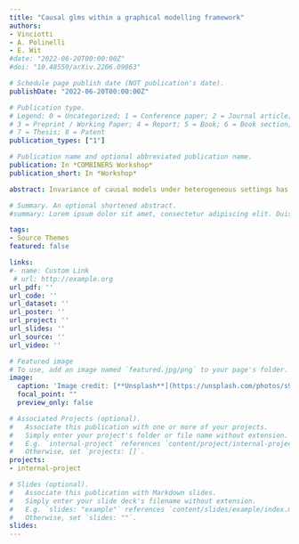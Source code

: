 ```yaml
---
title: "Causal glms within a graphical modelling framework"
authors:
- Vinciotti
- A. Polinelli
- E. Wit
#date: "2022-06-20T00:00:00Z"
#doi: "10.48550/arXiv.2206.09863"

# Schedule page publish date (NOT publication's date).
publishDate: "2022-06-20T00:00:00Z"

# Publication type.
# Legend: 0 = Uncategorized; 1 = Conference paper; 2 = Journal article;
# 3 = Preprint / Working Paper; 4 = Report; 5 = Book; 6 = Book section;
# 7 = Thesis; 8 = Patent
publication_types: ["1"]

# Publication name and optional abbreviated publication name.
publication: In *COMBINERS Workshop*
publication_short: In *Workshop*

abstract: Invariance of causal models under heterogeneous settings has been exploited by a number of recent methods for causal discovery.  Most of these methods assume linear dependences between the variables in the system  and focus on recovering the causal parents of a target variable. In this talk, I present an extension of a causal graphical model framework to the case where the target variable is described by a generalized linear model conditional on its causal parents, while no other linear assumptions are made. Under this setting, we characterize the causal model uniquely by means of two key properties, invariance of the Pearson residuals statistics and maximum of the population likelihood. These two properties form the basis of a computationally efficient strategy for searching the causal model among all possible models. Crucially, for generalized linear models with  a known dispersion parameter, such as Poisson or logistic regression, the causal model can be identified from a single environment. This overcomes the challenge of requiring observational data from a number of sufficiently different environments.

# Summary. An optional shortened abstract.
#summary: Lorem ipsum dolor sit amet, consectetur adipiscing elit. Duis posuere tellus ac convallis placerat. Proin tincidunt magna sed ex sollicitudin condimentum.

tags:
- Source Themes
featured: false

links:
#- name: Custom Link
 # url: http://example.org
url_pdf: ''
url_code: ''
url_dataset: ''
url_poster: ''
url_project: ''
url_slides: ''
url_source: ''
url_video: ''

# Featured image
# To use, add an image named `featured.jpg/png` to your page's folder. 
image:
  caption: 'Image credit: [**Unsplash**](https://unsplash.com/photos/s9CC2SKySJM)'
  focal_point: ""
  preview_only: false

# Associated Projects (optional).
#   Associate this publication with one or more of your projects.
#   Simply enter your project's folder or file name without extension.
#   E.g. `internal-project` references `content/project/internal-project/index.md`.
#   Otherwise, set `projects: []`.
projects:
- internal-project

# Slides (optional).
#   Associate this publication with Markdown slides.
#   Simply enter your slide deck's filename without extension.
#   E.g. `slides: "example"` references `content/slides/example/index.md`.
#   Otherwise, set `slides: ""`.
slides:
---
```



